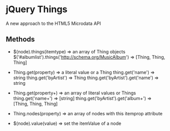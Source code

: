 # jQuery Things

A new approach to the HTML5 Microdata API

## Methods

* $(node).things(itemtype) => an array of Thing objects
    $('#albumlist').things('http://schema.org/MusicAlbum') => [Thing, Thing, Thing]

* Thing.get(property) => a literal value or a Thing
    thing.get('name') => string
    thing.get('byArtist') => Thing
    thing.get('byArtist').get('name') => string

* Thing.get(property+) => an array of literal values or Things
    thing.get('name+') => [string]
    thing.get('byArtist').get('album+') => [Thing, Thing, Thing]

* Thing.nodes(property) => an array of nodes with this itemprop attribute

* $(node).value(value) => set the itemValue of a node
